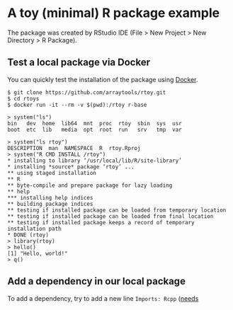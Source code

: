 # A toy (minimal) R package example

The package was created by RStudio IDE (File > New Project > New Directory > R Package).


## Test a local package via Docker

You can quickly test the installation of the package using [Docker](https://www.docker.com/).

```
$ git clone https://github.com/arraytools/rtoy.git
$ cd rtoys
$ docker run -it --rm -v $(pwd):/rtoy r-base
```

```
> system("ls")
bin   dev  home  lib64	mnt  proc  rtoy  sbin  sys  usr
boot  etc  lib	 media	opt  root  run	 srv   tmp  var

> system("ls rtoy")
DESCRIPTION  man  NAMESPACE  R	rtoy.Rproj
> system("R CMD INSTALL /rtoy")
* installing to library ‘/usr/local/lib/R/site-library’
* installing *source* package ‘rtoy’ ...
** using staged installation
** R
** byte-compile and prepare package for lazy loading
** help
*** installing help indices
** building package indices
** testing if installed package can be loaded from temporary location
** testing if installed package can be loaded from final location
** testing if installed package keeps a record of temporary installation path
* DONE (rtoy)
> library(rtoy)
> hello()
[1] "Hello, world!"
> q()
```

## Add a dependency in our local package

To add a dependency, try to add a new line `Imports: Rcpp` ([needs compilation](https://github.com/cran/Rcpp)) or `Imports: packrat` ([no compilation](https://github.com/cran/packrat)) after Description in `DESCRIPTION` file. Afterwards, test installing the package by

```
> install.packages("remotes")
> remotes::install_local("rtoy")
```

## Packrat

Still under a Docker environment.

```
> install.packages("packrat")
> packrat::init("/home/docker") # root directory won't work?
# For local packages, we can still use remotes::install_local()
# But when we run packrat::snapshot(), it will show an error
# Error: unable to retrieve package records for ...

# packrat issues errors when install local packages that have
# a dependency on other packages on CRAN. See
# https://stackoverflow.com/q/28098785
# Possible solutions are
# 1. manually install dependency packages
# 2. use remotes::install_local() to install dependency
#    package and then use packrat::install_local() again 
#    to install the local package.
> install.packages("remotes")
> remotes::install_local("/rtoy")  # notice the absol directory
> packrat::set_opts(local.repos = "/")
> packrat::install_local("rtoy")
> packrat::snapshot()  # Rcpp, remotes and rtoy are added
> packrat::bundle(include.bundles = FALSE)
The packrat project has been bundled at:
- "/home/docker/packrat/bundles/docker-2019-06-25.tar.gz"

> untar("/home/docker/packrat/bundles/docker-2019-06-25.tar.gz", list = TRUE)
 [1] "docker/.Rprofile"                               
 [2] "docker/packrat/"                                
 [3] "docker/packrat/init.R"                          
 [4] "docker/packrat/packrat.lock"                    
 [5] "docker/packrat/packrat.opts"                    
 [6] "docker/packrat/src/"                            
 [7] "docker/packrat/src/packrat/"                    
 [8] "docker/packrat/src/packrat/packrat_0.5.0.tar.gz"
 [9] "docker/packrat/src/Rcpp/"                       
[10] "docker/packrat/src/Rcpp/Rcpp_1.0.1.tar.gz"      
[11] "docker/packrat/src/remotes/"                    
[12] "docker/packrat/src/remotes/remotes_2.1.0.tar.gz"
[13] "docker/packrat/src/rtoy/"                       
[14] "docker/packrat/src/rtoy/rtoy_0.1.0.tar.gz"
> getwd()
[1] "/home/docker"
> dir()
[1] "packrat"

> args(packrat::bundle)
function (project = NULL, file = NULL, include.src = TRUE, include.lib = FALSE, 
    include.bundles = TRUE, include.vcs.history = FALSE, overwrite = FALSE, 
    omit.cran.src = FALSE, ...) 
NULL
```

PS. 

1. no need to run `$ sudo rm .Rprofile; sudo rm -rf packrat` unless we mount some local directory to `/home/docker`.
2. We can use `packrat::unbundle()` or the `tar` command to extract the tarball on a new environment and use `packrat::restore()` to restore all R packages.
3. `packrat::bundle()` will zip most of things under the current directory. 

    3.1 If we just need to reproduce the R enviroment, we use a new directory; such as `packrat.init("project")`. This will create a new directory "project" and `packrat` subdirectory will be under it.

    3.2 If we want to zip everything under the current working directory, we can use `packrat.init()`. The `packrat` subdirectory will be created under the current directory.

